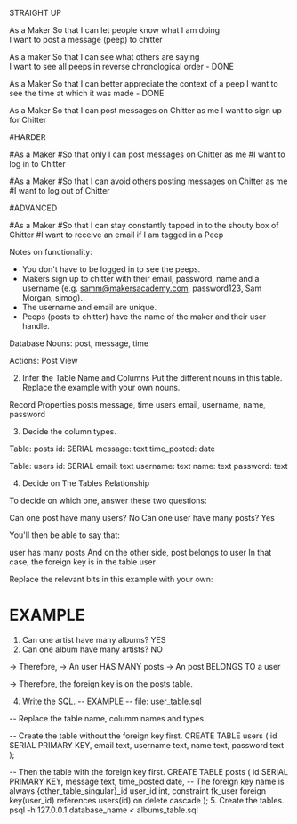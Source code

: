 STRAIGHT UP

As a Maker
So that I can let people know what I am doing  
I want to post a message (peep) to chitter

As a maker
So that I can see what others are saying  
I want to see all peeps in reverse chronological order - DONE

As a Maker
So that I can better appreciate the context of a peep
I want to see the time at which it was made - DONE

As a Maker
So that I can post messages on Chitter as me
I want to sign up for Chitter

#HARDER

#As a Maker
#So that only I can post messages on Chitter as me
#I want to log in to Chitter

#As a Maker
#So that I can avoid others posting messages on Chitter as me
#I want to log out of Chitter

#ADVANCED

#As a Maker
#So that I can stay constantly tapped in to the shouty box of Chitter
#I want to receive an email if I am tagged in a Peep

Notes on functionality:
 - You don't have to be logged in to see the peeps.
 - Makers sign up to chitter with their email, password, name and a username (e.g. samm@makersacademy.com, password123, Sam Morgan, sjmog).
 - The username and email are unique.
 - Peeps (posts to chitter) have the name of the maker and their user handle.

Database Nouns:
post, message, time

Actions:
Post
View

2. Infer the Table Name and Columns
Put the different nouns in this table. Replace the example with your own nouns.

Record	Properties
posts 	message, time
users   email, username, name, password

3. Decide the column types.

Table: posts
id: SERIAL
message: text
time_posted: date

Table: users
id: SERIAL
email: text
username: text
name: text
password: text



4. Decide on The Tables Relationship

To decide on which one, answer these two questions:

Can one post have many users? No
Can one user have many posts? Yes

You'll then be able to say that:

user has many posts
And on the other side, post belongs to user
In that case, the foreign key is in the table user

Replace the relevant bits in this example with your own:

# EXAMPLE

1. Can one artist have many albums? YES
2. Can one album have many artists? NO

-> Therefore,
-> An user HAS MANY posts
-> An post BELONGS TO a user

-> Therefore, the foreign key is on the posts table.

4. Write the SQL.
-- EXAMPLE
-- file: user_table.sql

-- Replace the table name, columm names and types.

-- Create the table without the foreign key first.
CREATE TABLE users (
  id SERIAL PRIMARY KEY,
  email text,
  username text,
  name text,
  password text
);

-- Then the table with the foreign key first.
CREATE TABLE posts (
  id SERIAL PRIMARY KEY,
  message text,
  time_posted date,
-- The foreign key name is always {other_table_singular}_id
  user_id int,
  constraint fk_user foreign key(user_id)
    references users(id)
    on delete cascade
);
5. Create the tables.
psql -h 127.0.0.1 database_name < albums_table.sql